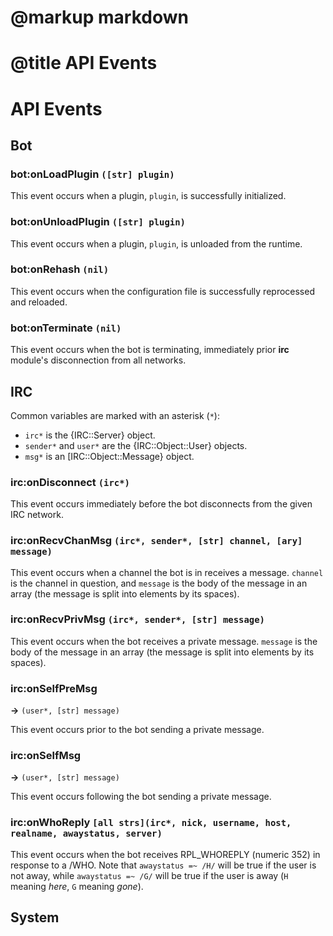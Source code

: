 # @markup markdown
# @title API Events

API Events
==========

## Bot

### bot:onLoadPlugin `([str] plugin)`

This event occurs when a plugin, `plugin`, is successfully initialized.

### bot:onUnloadPlugin `([str] plugin)`

This event occurs when a plugin, `plugin`, is unloaded from the runtime.

### bot:onRehash `(nil)`

This event occurs when the configuration file is successfully reprocessed and reloaded.

### bot:onTerminate `(nil)`

This event occurs when the bot is terminating, immediately prior **irc** module's disconnection
from all networks.

## IRC

Common variables are marked with an asterisk (`*`):
* `irc*` is the {IRC::Server} object.
* `sender*` and `user*` are the {IRC::Object::User} objects.
* `msg*` is an [IRC::Object::Message} object.

### irc:onDisconnect `(irc*)`

This event occurs immediately before the bot disconnects from the given IRC network.

### irc:onRecvChanMsg `(irc*, sender*, [str] channel, [ary] message)`

This event occurs when a channel the bot is in receives a message. `channel` is the channel in
question, and `message` is the body of the message in an array (the message is split into elements
by its spaces).

### irc:onRecvPrivMsg `(irc*, sender*, [str] message)`

This event occurs when the bot receives a private message. `message` is the body of the message in
an array (the message is split into elements by its spaces).

### irc:onSelfPreMsg

**->** `(user*, [str] message)`

This event occurs prior to the bot sending a private message.

### irc:onSelfMsg

**->** `(user*, [str] message)`

This event occurs following the bot sending a private message.

### irc:onWhoReply `[all strs](irc*, nick, username, host, realname, awaystatus, server)`

This event occurs when the bot receives RPL_WHOREPLY (numeric 352) in response to a /WHO. Note that `awaystatus =~ /H/` will be true if the user is not away, while `awaystatus =~ /G/` will be true if the user is away (`H` meaning _here_, `G` meaning _gone_).

## System
